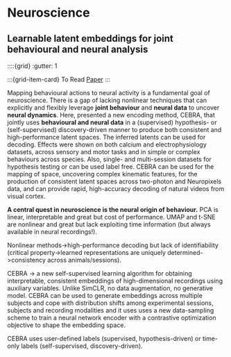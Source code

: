 # Neuroscience

## Learnable latent embeddings for joint behavioural and neural analysis

::::{grid}
:gutter: 1

:::{grid-item-card} To Read
[Paper](https://www.nature.com/articles/s41586-023-06031-6#Abs1)
:::

Mapping behavioural actions to neural activity is a fundamental goal of neuroscience. There is a gap of lacking nonlinear techniques that can explicitly and flexibly leverage **joint behaviour** and **neural data** to uncover **neural dynamics**. Here, presented a new encoding method, CEBRA, that jointly uses **behavioural and neural data** in a (supervised) hypothesis- or (self-supervised) discovery-driven manner to produce both consistent and high-performance latent spaces. The inferred latents can be used for decoding. Effects were shown on both calcium and electrophysiology datasets, across sensory and motor tasks and in simple or complex behaviours across species. Also, single- and multi-session datasets for hypothesis testing or can be used label free. CEBRA can be used for the mapping of space, uncovering complex kinematic features, for the production of consistent latent spaces across two-photon and Neuropixels data, and can provide rapid, high-accuracy decoding of natural videos from visual cortex.

**A central quest in neuroscience is the neural origin of behaviour.** PCA is linear, interpretable and great but cost of performance. UMAP and t-SNE are nonlinear and great but lack exploiting time information (but always available in neural recordings!). 

Nonlinear methods->high-performance decoding but lack of identifiability (critical property->learned representations are uniquely determined->consistency across animals/sessions).

CEBRA -> a new self-supervised learning algorithm for obtaining interpretable, consistent embeddings of high-dimensional recordings using auxiliary variables. Unlike SimCLR, no data augmentation, no generative model. CEBRA can be used to generate embeddings across multiple subjects and cope with distribution shifts among experimental sessions, subjects and recording modalities and it uses uses a new data-sampling scheme to train a neural network encoder with a contrastive optimization objective to shape the embedding space.

CEBRA uses user-defined labels (supervised, hypothesis-driven) or time-only labels (self-supervised, discovery-driven).